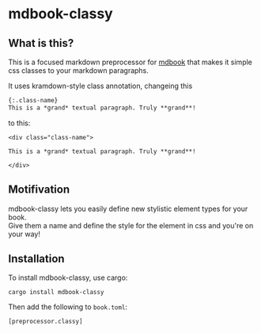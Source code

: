 # mdbook-classy

## What is this?

This is a focused markdown preprocessor for [mdbook](https://crates.io/crates/mdbook) that makes it simple css classes to your markdown paragraphs.

It uses kramdown-style class annotation, changeing this

```markdown
{:.class-name}
This is a *grand* textual paragraph. Truly **grand**!
```

to this:

```
<div class="class-name">

This is a *grand* textual paragraph. Truly **grand**!

</div>
```

## Motifivation

mdbook-classy lets you easily define new stylistic element types for your book.  
Give them a name and define the style for the element in css and you're on your way!

## Installation

To install mdbook-classy, use cargo:

```
cargo install mdbook-classy
```

Then add the following to `book.toml`:

```
[preprocessor.classy]
```
